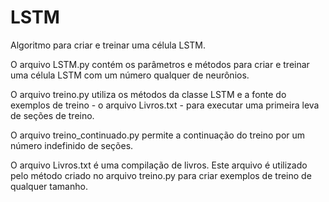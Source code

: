 # LSTM
Algoritmo para criar e treinar uma célula LSTM.

O arquivo LSTM.py contém os parâmetros e métodos para criar e treinar uma célula LSTM com um número qualquer de neurônios.

O arquivo treino.py utiliza os métodos da classe LSTM e a fonte do exemplos de treino - o arquivo Livros.txt - para executar uma primeira leva de seções de treino.

O arquivo treino_continuado.py permite a continuação do treino por um número indefinido de seções.

O arquivo Livros.txt é uma compilação de livros. Este arquivo é utilizado pelo método criado no arquivo treino.py para criar exemplos de treino de qualquer tamanho.
